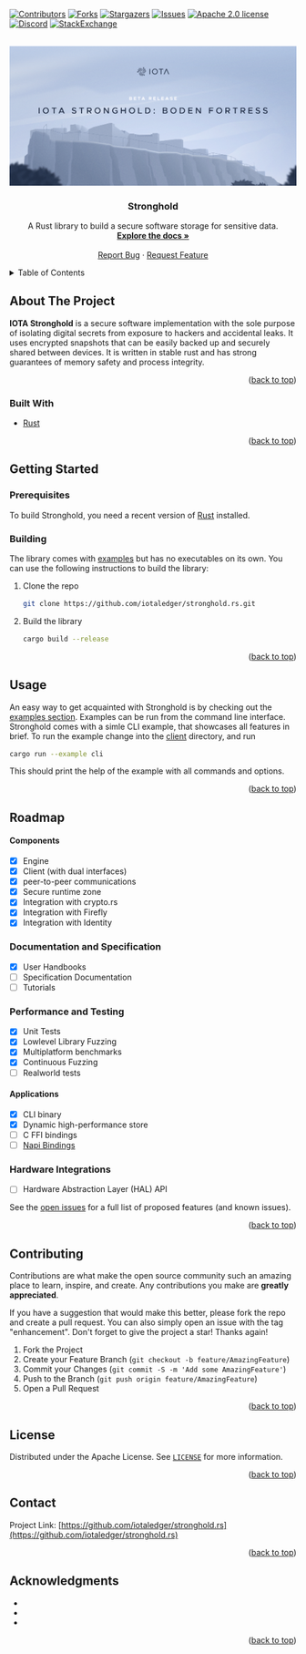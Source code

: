 <!-- This README is based on the BEST-README-Template (https://github.com/othneildrew Best-README-Template) -->
<div id="top"></div>

<!-- PROJECT SHIELDS -->
[![Contributors][contributors-shield]][contributors-url]
[![Forks][forks-shield]][forks-url]
[![Stargazers][stars-shield]][stars-url]
[![Issues][issues-shield]][issues-url]
[![Apache 2.0 license][license-shield]][license-url]
[![Discord][discord-shield]][discord-url]
[![StackExchange][stackexchange-shield]][stackexchange-url]
<!-- Add additional Badges. Some examples >
![Format Badge](https://github.com/iotaledger/stronghold.rs/workflows/Format/badge.svg "Format Badge")
![Audit Badge](https://github.com/iotaledger/stronghold.rs/workflows/Audit/badge.svg "Audit Badge")
![Clippy Badge](https://github.com/iotaledger/stronghold.rs/workflows/Clippy/badge.svg "Clippy Badge")
![BuildBadge](https://github.com/iotaledger/stronghold.rs/workflows/Build/badge.svg "Build Badge")
![Test Badge](https://github.com/iotaledger/stronghold.rs/workflows/Test/badge.svg "Test Badge")
![Coverage Badge](https://coveralls.io/repos/github/iotaledger/stronghold.rs/badge.svg "Coverage Badge")


<!-- PROJECT LOGO -->
<br />
<div align="center">
    <a href="https://github.com/iotaledger/stronghold.rs">
        <img src="https://raw.githubusercontent.com/iotaledger/stronghold.rs/dev/.meta/stronghold_beta.png" alt="Banner">
    </a>
    <h3 align="center">Stronghold</h3>
    <p align="center">
        A Rust library to build a secure software storage for sensitive data.
        <br />
        <a href="https://wiki.iota.org/stronghold.rs/welcome"><strong>Explore the docs »</strong></a>
        <br />
        <br />
        <a href="https://github.com/iotaledger/stronghold.rs/labels/bug">Report Bug</a>
        ·
        <a href="https://github.com/iotaledger/stronghold.rs/labels/request">Request Feature</a>
    </p>
</div>



<!-- TABLE OF CONTENTS -->
<!-- TODO 
Edit the ToC to your needs. If your project is part of the wiki, you should link directly to the Wiki where possible and remove unneeded sections to prevent duplicates 
-->
<details>
  <summary>Table of Contents</summary>
  <ol>
    <li>
      <a href="#about-the-project">About The Project</a>
      <ul>
        <li><a href="#built-with">Built With</a></li>
      </ul>
    </li>
    <li>
      <a href="#getting-started">Getting Started</a>
      <ul>
        <li><a href="#prerequisites">Prerequisites</a></li>
        <li><a href="#building">Building</a></li>
      </ul>
    </li>
    <li><a href="#usage">Usage</a></li>
    <li><a href="#roadmap">Roadmap</a></li>
    <li><a href="#contributing">Contributing</a></li>
    <li><a href="#license">License</a></li>
    <li><a href="#contact">Contact</a></li>
    <li><a href="#acknowledgments">Acknowledgments</a></li>
  </ol>
</details>



<!-- ABOUT THE PROJECT -->
## About The Project

<span style="font-weight: 666;">IOTA Stronghold</span> is a secure software implementation with the sole purpose of isolating digital secrets from exposure to hackers and accidental leaks. It uses encrypted snapshots that can be easily backed up and securely shared between devices. It is written in stable rust and has strong guarantees of memory safety and process integrity. 


<p align="right">(<a href="#top">back to top</a>)</p>


<!-- TODO
This section should list any major frameworks/libraries used to bootstrap your project. Leave any add-ons/plugins for the acknowledgements section. Here are a few examples:
-->
### Built With

* [Rust](https://www.rust-lang.org/)

<p align="right">(<a href="#top">back to top</a>)</p>


<!-- GETTING STARTED -->
## Getting Started

<!-- epic prose here -->

### Prerequisites

To build Stronghold, you need a recent version of [Rust](https://www.rust-lang.org) installed.

### Building

The library comes with [examples](client/examples) but has no executables on its own.  You can use the following instructions to build the library:

1. Clone the repo
   ```sh
   git clone https://github.com/iotaledger/stronghold.rs.git
   ```
2. Build the library
   ```sh
   cargo build --release
   ```

<p align="right">(<a href="#top">back to top</a>)</p>

<!-- USAGE EXAMPLES -->
## Usage

An easy way to get acquainted with Stronghold is by checking out the [examples section](clinet/examples).
Examples can be run from the command line interface. Stronghold comes with a simle CLI example, that
showcases all features in brief. To run the example change into the [client](client) directory, and run

```sh
cargo run --example cli
```

This should print the help of the example with all commands and options.


<p align="right">(<a href="#top">back to top</a>)</p>


<!-- ROADMAP -->
## Roadmap

#### Components
- [x] Engine
- [x] Client (with dual interfaces)
- [x] peer-to-peer communications
- [x] Secure runtime zone 
- [x] Integration with crypto.rs 
- [x] Integration with Firefly
- [x] Integration with Identity
 
### Documentation and Specification
- [x] User Handbooks
- [ ] Specification Documentation
- [ ] Tutorials

### Performance and Testing
- [x] Unit Tests
- [x] Lowlevel Library Fuzzing
- [x] Multiplatform benchmarks
- [x] Continuous Fuzzing
- [ ] Realworld tests

#### Applications
- [x] CLI binary
- [x] Dynamic high-performance store 
- [ ] C FFI bindings
- [ ] [Napi Bindings](https://napi.rs/)

### Hardware Integrations
- [ ] Hardware Abstraction Layer (HAL) API

See the [open issues](https://github.com/iotaledger/stronghold.rs/issues) for a full list of proposed features (and known issues).

<p align="right">(<a href="#top">back to top</a>)</p>

<!-- CONTRIBUTING -->
## Contributing

Contributions are what make the open source community such an amazing place to learn, inspire, and create. Any contributions you make are **greatly appreciated**.

If you have a suggestion that would make this better, please fork the repo and create a pull request. You can also simply open an issue with the tag "enhancement".
Don't forget to give the project a star! Thanks again!

1. Fork the Project
2. Create your Feature Branch (`git checkout -b feature/AmazingFeature`)
3. Commit your Changes (`git commit -S -m 'Add some AmazingFeature'`)
4. Push to the Branch (`git push origin feature/AmazingFeature`)
5. Open a Pull Request

<p align="right">(<a href="#top">back to top</a>)</p>


<!-- LICENSE -->
## License

Distributed under the Apache License. See [`LICENSE`](LICENSE) for more information.

<p align="right">(<a href="#top">back to top</a>)</p>



<!-- CONTACT -->
## Contact

Project Link: [https://github.com/iotaledger/stronghold.rs](https://github.com/iotaledger/stronghold.rs)

<p align="right">(<a href="#top">back to top</a>)</p>

<!-- ACKNOWLEDGMENTS -->
## Acknowledgments

* []()
* []()
* []()

<p align="right">(<a href="#top">back to top</a>)</p>

<!-- MARKDOWN LINKS & IMAGES -->
<!-- https://www.markdownguide.org/basic-syntax/#reference-style-links -->
[contributors-shield]: https://img.shields.io/github/contributors/iotaledger/stronghold.rs.svg?style=for-the-badge
[contributors-url]: https://github.com/iotaledger/stronghold.rs/graphs/contributors
[forks-shield]: https://img.shields.io/github/forks/iotaledger/stronghold.rs.svg?style=for-the-badge
[forks-url]: https://github.com/iotaledger/stronghold.rs/network/members
[stars-shield]: https://img.shields.io/github/stars/iotaledger/stronghold.rs.svg?style=for-the-badge
[stars-url]: https://github.com/iotaledger/stronghold.rs/stargazers
[issues-shield]: https://img.shields.io/github/issues/iotaledger/stronghold.rs.svg?style=for-the-badge
[issues-url]: https://github.com/iotaledger/stronghold.rs/issues
[license-shield]: https://img.shields.io/github/license/iotaledger/stronghold.rs.svg?style=for-the-badge
[license-url]: https://github.com/iotaledger/stronghold.rs/blob/dev/LICENSE
[discord-shield]: https://img.shields.io/badge/Discord-9cf.svg?style=for-the-badge&logo=discord
[discord-url]: https://discord.iota.org
[stackexchange-shield]: https://img.shields.io/badge/StackExchange-9cf.svg?style=for-the-badge&logo=stackexchange
[stackexchange-url]: https://iota.stackexchange.com
